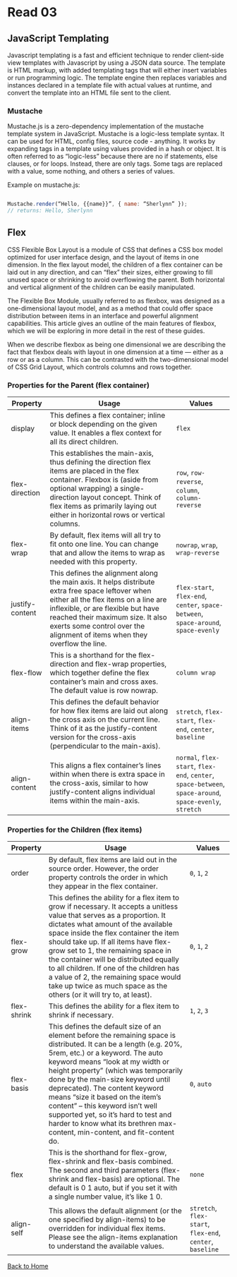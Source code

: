 # Read 03

## JavaScript Templating

Javascript templating is a fast and efficient technique to render client-side view templates with Javascript by using a JSON data source. The template is HTML markup, with added templating tags that will either insert variables or run programming logic. The template engine then replaces variables and instances declared in a template file with actual values at runtime, and convert the template into an HTML file sent to the client.

### Mustache

Mustache.js is a zero-dependency implementation of the mustache template system in JavaScript.
Mustache is a logic-less template syntax. It can be used for HTML, config files, source code - anything. It works by expanding tags in a template using values provided in a hash or object.
It is often referred to as “logic-less” because there are no if statements, else clauses, or for loops. Instead, there are only tags. Some tags are replaced with a value, some nothing, and others a series of values.

Example on mustache.js:

```javascript

Mustache.render(“Hello, {{name}}”, { name: “Sherlynn” });
// returns: Hello, Sherlynn

```

## Flex

CSS Flexible Box Layout is a module of CSS that defines a CSS box model optimized for user interface design, and the layout of items in one dimension. In the flex layout model, the children of a flex container can be laid out in any direction, and can “flex” their sizes, either growing to fill unused space or shrinking to avoid overflowing the parent. Both horizontal and vertical alignment of the children can be easily manipulated.

The Flexible Box Module, usually referred to as flexbox, was designed as a one-dimensional layout model, and as a method that could offer space distribution between items in an interface and powerful alignment capabilities. This article gives an outline of the main features of flexbox, which we will be exploring in more detail in the rest of these guides.

When we describe flexbox as being one dimensional we are describing the fact that flexbox deals with layout in one dimension at a time — either as a row or as a column. This can be contrasted with the two-dimensional model of CSS Grid Layout, which controls columns and rows together.

### Properties for the Parent (flex container)

| Property | Usage | Values |
|----|----|----|
| display | This defines a flex container; inline or block depending on the given value. It enables a flex context for all its direct children. | `flex` |
| flex-direction | This establishes the main-axis, thus defining the direction flex items are placed in the flex container. Flexbox is (aside from optional wrapping) a single-direction layout concept. Think of flex items as primarily laying out either in horizontal rows or vertical columns. | `row`, `row-reverse`, `column`, `column-reverse` |
| flex-wrap | By default, flex items will all try to fit onto one line. You can change that and allow the items to wrap as needed with this property. | `nowrap`, `wrap`, `wrap-reverse` |
| justify-content | This defines the alignment along the main axis. It helps distribute extra free space leftover when either all the flex items on a line are inflexible, or are flexible but have reached their maximum size. It also exerts some control over the alignment of items when they overflow the line. | `flex-start`, `flex-end`, `center`, `space-between`, `space-around`, `space-evenly` |
| flex-flow | This is a shorthand for the flex-direction and flex-wrap properties, which together define the flex container’s main and cross axes. The default value is row nowrap. | `column wrap` |
| align-items | This defines the default behavior for how flex items are laid out along the cross axis on the current line. Think of it as the justify-content version for the cross-axis (perpendicular to the main-axis). | `stretch`, `flex-start`, `flex-end`, `center`, `baseline` |
| align-content | This aligns a flex container’s lines within when there is extra space in the cross-axis, similar to how justify-content aligns individual items within the main-axis. | `normal`, `flex-start`, `flex-end`, `center`, `space-between`, `space-around`, `space-evenly`, `stretch`|

### Properties for the Children (flex items)

| Property | Usage | Values |
|----|----|----|
| order | By default, flex items are laid out in the source order. However, the order property controls the order in which they appear in the flex container. | `0`, `1`, `2` |
| flex-grow | This defines the ability for a flex item to grow if necessary. It accepts a unitless value that serves as a proportion. It dictates what amount of the available space inside the flex container the item should take up. If all items have flex-grow set to 1, the remaining space in the container will be distributed equally to all children. If one of the children has a value of 2, the remaining space would take up twice as much space as the others (or it will try to, at least). | `0`, `1`, `2` |
| flex-shrink | This defines the ability for a flex item to shrink if necessary. | `1`, `2`, `3` |
| flex-basis | This defines the default size of an element before the remaining space is distributed. It can be a length (e.g. 20%, 5rem, etc.) or a keyword. The auto keyword means “look at my width or height property” (which was temporarily done by the main-size keyword until deprecated). The content keyword means “size it based on the item’s content” – this keyword isn’t well supported yet, so it’s hard to test and harder to know what its brethren max-content, min-content, and fit-content do. | `0`, `auto` |
| flex | This is the shorthand for flex-grow, flex-shrink and flex-basis combined. The second and third parameters (flex-shrink and flex-basis) are optional. The default is 0 1 auto, but if you set it with a single number value, it’s like 1 0. | `none` |
| align-self | This allows the default alignment (or the one specified by align-items) to be overridden for individual flex items. Please see the align-items explanation to understand the available values. | `stretch`, `flex-start`, `flex-end`, `center`, `baseline` |

[Back to Home](README.md)
